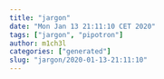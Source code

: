 ```yaml
---
title: "jargon"
date: "Mon Jan 13 21:11:10 CET 2020"
tags: ["jargon", "pipotron"]
author: m1ch3l
categories: ["generated"]
slug: "jargon/2020-01-13-21:11:10"
---
```



